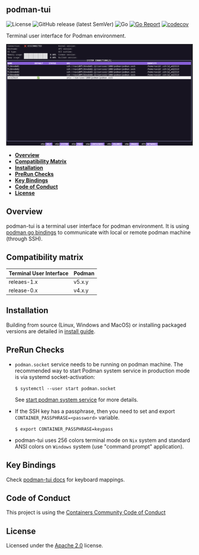 ## podman-tui

![License](https://img.shields.io/badge/License-Apache_2.0-blue.svg)
![GitHub release (latest SemVer)](https://img.shields.io/github/v/release/containers/podman-tui)
![Go](https://github.com/containers/podman-tui/workflows/Go/badge.svg)
[![Go Report](https://goreportcard.com/badge/github.com/containers/podman-tui)](https://goreportcard.com/report/github.com/containers/podman-tui)
[![codecov](https://codecov.io/gh/navidys/podman-tui/branch/main/graph/badge.svg)](https://codecov.io/gh/navidys/podman-tui)

Terminal user interface for Podman environment.

![Screenshot](./docs/podman-tui.gif)

- [**Overview**](#overview)
- [**Compatibility Matrix**](#compatibility-matrix)
- [**Installation**](#installation)
- [**PreRun Checks**](#prerun-checks)
- [**Key Bindings**](#key-bindings)
- [**Code of Conduct**](#code-of-conduct)
- [**License**](#license)

## Overview

podman-tui is a terminal user interface for podman environment.
It is using [podman go bindings](https://github.com/containers/podman/tree/main/pkg/bindings) to communicate with local or remote podman machine (through SSH).

## Compatibility matrix

| Terminal User Interface  | Podman |
| ----------- | ------ |
| releaes-1.x | v5.x.y |
| release-0.x | v4.x.y |

## Installation

Building from source (Linux, Windows and MacOS) or installing packaged versions are detailed in [install guide](install.md).

## PreRun Checks

* `podman.socket` service needs to be running on podman machine.
    The recommended way to start Podman system service in production mode is via systemd socket-activation:

    ```shell
    $ systemctl --user start podman.socket
    ```

    See [start podman system service](https://podman.io/blogs/2020/08/10/podman-go-bindings.html) for more details.

* If the SSH key has a passphrase, then you need to set and export `CONTAINER_PASSPHRASE=<password>` variable.
    ```shell
    $ export CONTAINER_PASSPHRASE=keypass
    ```

* podman-tui uses 256 colors terminal mode on `Nix` system and standard ANSI colors on `Windows` system (use "command prompt" application).


## Key Bindings

Check [podman-tui docs](./docs/README.md) for keyboard mappings.

## Code of Conduct

This project is using the [Containers Community Code of Conduct](https://github.com/containers/common/blob/main/CODE-OF-CONDUCT.md)

## License

Licensed under the [Apache 2.0](LICENSE) license.
